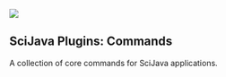[![](https://travis-ci.org/scijava/scijava-plugins-commands.svg?branch=master)](https://travis-ci.org/scijava/scijava-plugins-commands)

SciJava Plugins: Commands
-------------------------

A collection of core commands for SciJava applications.
